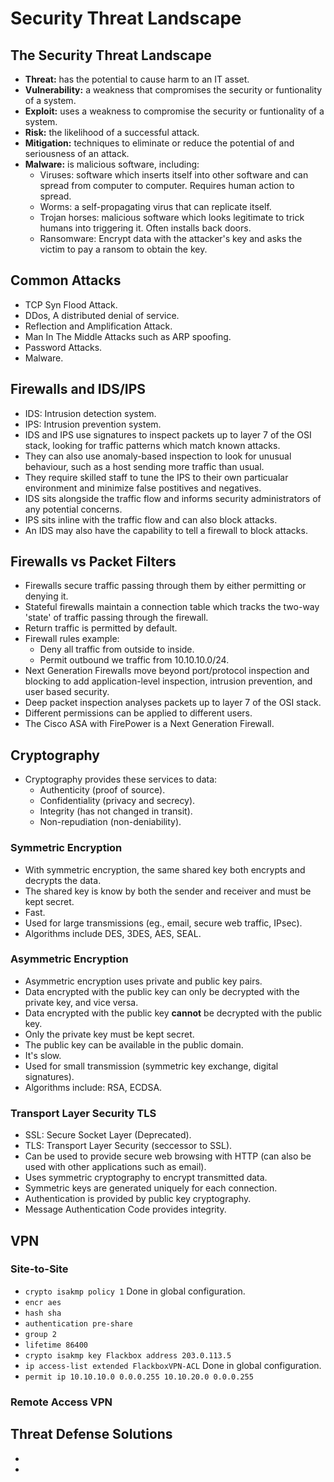 # Security Threat Landscape #
## The Security Threat Landscape ##
- **Threat:** has the potential to cause harm to an IT asset.
- **Vulnerability:** a weakness that compromises the security or funtionality of a system.
- **Exploit:** uses a weakness to compromise the security or funtionality of a system.
- **Risk:** the likelihood of a successful attack.
- **Mitigation:** techniques to eliminate or reduce the potential of and seriousness of an attack.
- **Malware:** is malicious software, including:
	- Viruses: software which inserts itself into other software and can spread from computer to computer. Requires human action to spread.
	- Worms: a self-propagating virus that can replicate itself.
	- Trojan horses: malicious software which looks legitimate to trick humans into triggering it. Often installs back doors.
	- Ransomware: Encrypt data with the attacker's key and asks the victim to pay a ransom to obtain the key.

## Common Attacks ##
- TCP Syn Flood Attack.
- DDos, A distributed denial of service.
- Reflection and Amplification Attack.
- Man In The Middle Attacks such as ARP spoofing.
- Password Attacks.
- Malware. 

## Firewalls and IDS/IPS ##
- IDS: Intrusion detection system.
- IPS: Intrusion prevention system.
- IDS and IPS use signatures to inspect packets up to layer 7 of the OSI stack, looking for traffic patterns which match known attacks.
- They can also use anomaly-based inspection to look for unusual behaviour, such as a host sending more traffic than usual.
- They require skilled staff to tune the IPS to their own particualar environment and minimize false postitives and negatives.
- IDS sits alongside the traffic flow and informs security administrators of any potential concerns.
- IPS sits inline with the traffic flow and can also block attacks.
- An IDS may also have the capability to tell a firewall to block attacks.

## Firewalls vs Packet Filters ##
- Firewalls secure traffic passing through them by either permitting or denying it.
- Stateful firewalls maintain a connection table which tracks the two-way 'state' of traffic passing through the firewall.
- Return traffic is permitted by default.
- Firewall rules example:
	- Deny all traffic from outside to inside.
	- Permit outbound we traffic from 10.10.10.0/24.
- Next Generation Firewalls move beyond port/protocol inspection and blocking to add application-level inspection, intrusion prevention, and user based security.
- Deep packet inspection analyses packets up to layer 7 of the OSI stack.
- Different permissions can be applied to different users.
- The Cisco ASA with FirePower is a Next Generation Firewall.

## Cryptography ##
- Cryptography provides these services to data:
	- Authenticity (proof of source).
	- Confidentiality (privacy and secrecy).
	- Integrity (has not changed in transit).
	- Non-repudiation (non-deniability).

### Symmetric Encryption ###
- With symmetric encryption, the same shared key both encrypts and decrypts the data.
- The shared key is know by both the sender and receiver and must be kept secret.
- Fast.
- Used for large transmissions (eg., email, secure web traffic, IPsec).
- Algorithms include DES, 3DES, AES, SEAL.

### Asymmetric Encryption ###
- Asymmetric encryption uses private and public key pairs.
- Data encrypted with the public key can only be decrypted with the private key, and vice versa.
- Data encrypted with the public key **cannot** be decrypted with the public key.
- Only the private key must be kept secret.
- The public key can be available in the public domain.
- It's slow.
- Used for small transmission (symmetric key exchange, digital signatures).
- Algorithms include: RSA, ECDSA.

### Transport Layer Security TLS ###
- SSL: Secure Socket Layer (Deprecated).
- TLS: Transport Layer Security (seccessor to SSL).
- Can be used to provide secure web browsing with HTTP (can also be used with other applications such as email).
- Uses symmetric cryptography to encrypt transmitted data.
- Symmetric keys are generated uniquely for each connection.
- Authentication is provided by public key cryptography.
- Message Authentication Code provides integrity.

## VPN ##
### Site-to-Site ###
- ```crypto isakmp policy 1``` Done in global configuration.
- ```encr aes```
- ```hash sha```
- ```authentication pre-share```
- ```group 2```
- ```lifetime 86400```
- ```crypto isakmp key Flackbox address 203.0.113.5```
- ```ip access-list extended FlackboxVPN-ACL``` Done in global configuration.
- ```permit ip 10.10.10.0 0.0.0.255 10.10.20.0 0.0.0.255```

### Remote Access VPN ###

## Threat Defense Solutions ##
- 
- 